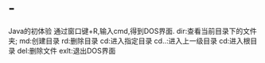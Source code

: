# -
Java的初体验
通过窗口键+R,输入cmd,得到DOS界面.
dir:查看当前目录下的文件夹;
 md:创建目录
 rd:删除目录
 cd:进入指定目录
 cd..:进入上一级目录
 cd\:进入根目录
 del:删除文件
 exlt:退出DOS界面
